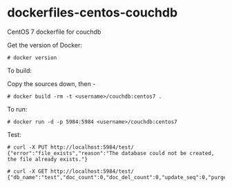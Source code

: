 dockerfiles-centos-couchdb
========================

CentOS 7 dockerfile for couchdb

Get the version of Docker:

```
# docker version
```

To build:

Copy the sources down, then -

```
# docker build -rm -t <username>/couchdb:centos7 .
```

To run:

```
# docker run -d -p 5984:5984 <username>/couchdb:centos7
```

Test:

```
# curl -X PUT http://localhost:5984/test/
{"error":"file_exists","reason":"The database could not be created, the file already exists."}
```

```
# curl -X GET http://localhost:5984/test/
{"db_name":"test","doc_count":0,"doc_del_count":0,"update_seq":0,"purge_seq":0,"compact_running":false,"disk_size":79,"data_size":0,"instance_start_time":"1387384723608413"}
```


